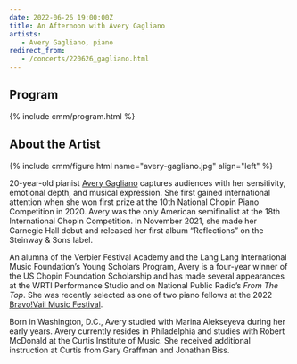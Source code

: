 ```yaml
---
date: 2022-06-26 19:00:00Z
title: An Afternoon with Avery Gagliano
artists: 
   - Avery Gagliano, piano
redirect_from:
   - /concerts/220626_gagliano.html
---
```


## Program

{% include cmm/program.html %}

## About the Artist

{% include cmm/figure.html name="avery-gagliano.jpg" align="left" %}

20-year-old pianist [Avery Gagliano](https://www.averygagliano.com) captures audiences with her
sensitivity, emotional depth, and musical expression. She first gained international attention
when she won first prize at the 10th National Chopin Piano Competition in 2020. Avery was the
only American semifinalist at the 18th International Chopin Competition. In November 2021, she
made her Carnegie Hall debut and released her first album “Reflections” on the Steinway & Sons
label.

An alumna of the Verbier Festival Academy and the Lang Lang International Music Foundation’s
Young Scholars Program, Avery is a four-year winner of the US Chopin Foundation Scholarship and
has made several appearances at the WRTI Performance Studio and on National Public Radio’s *From
The Top*. She was recently selected as one of two piano fellows at the 2022 
[Bravo!Vail Music Festival](https://www.bravovail.org).

Born in Washington, D.C., Avery studied with Marina Alekseyeva during her early years. Avery
currently resides in Philadelphia and studies with Robert McDonald at the Curtis Institute
of Music. She received additional instruction at Curtis from Gary Graffman and Jonathan
Biss.
